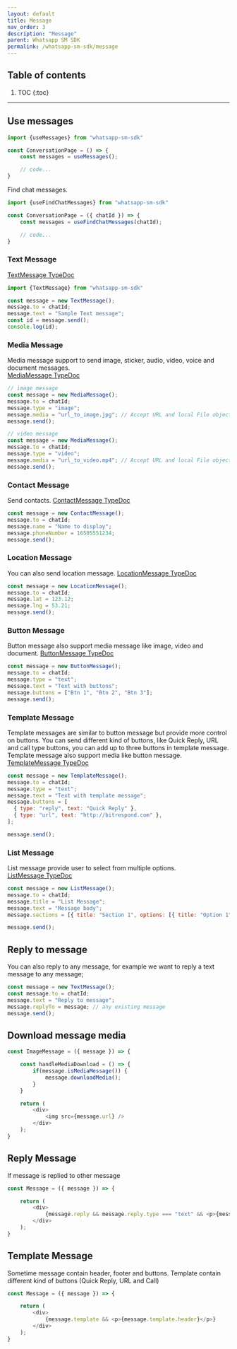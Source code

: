 ```yaml
---
layout: default
title: Message
nav_order: 3
description: "Message"
parent: Whatsapp SM SDK
permalink: /whatsapp-sm-sdk/message
---
```


## Table of contents

1. TOC
{:toc}

---

## Use messages
```js
import {useMessages} from "whatsapp-sm-sdk"

const ConversationPage = () => {
    const messages = useMessages();

    // code...
}
```

Find chat messages.
```js
import {useFindChatMessages} from "whatsapp-sm-sdk"

const ConversationPage = ({ chatId }) => {
    const messages = useFindChatMessages(chatId);

    // code...
}
```


### Text Message
[TextMessage TypeDoc](/typedocs/whatsapp-sdk/classes/messages_text_message.TextMessage.html)

```js
import {TextMessage} from "whatsapp-sm-sdk"

const message = new TextMessage();
message.to = chatId;
message.text = "Sample Text message";
const id = message.send();
console.log(id);
```

### Media Message

Media message support to send image, sticker, audio, video, voice and document messages.  
[MediaMessage TypeDoc](/typedocs/whatsapp-sdk/classes/messages_media_message.MediaMessage.html)

```js
// image message
const message = new MediaMessage();
message.to = chatId;
message.type = "image";
message.media = "url_to_image.jpg"; // Accept URL and local File object
message.send();

// video message
const message = new MediaMessage();
message.to = chatId;
message.type = "video";
message.media = "url_to_video.mp4"; // Accept URL and local File object
message.send();
```

### Contact Message

Send contacts. [ContactMessage TypeDoc](/typedocs/whatsapp-sdk/classes/messages_contact_message.ContactMessage.html)

```js
const message = new ContactMessage();
message.to = chatId;
message.name = "Name to display";
message.phoneNumber = 16505551234;
message.send();
```

### Location Message

You can also send location message. [LocationMessage TypeDoc](/typedocs/whatsapp-sdk/classes/messages_location_message.LocationMessage.html)

```js
const message = new LocationMessage();
message.to = chatId;
message.lat = 123.12;
message.lng = 53.21;
message.send();
```

### Button Message

Button message also support media message like image, video and document.
[ButtonMessage TypeDoc](/typedocs/whatsapp-sdk/classes/messages_button_message.ButtonMessage.html)

```js
const message = new ButtonMessage();
message.to = chatId;
message.type = "text";
message.text = "Text with buttons";
message.buttons = ["Btn 1", "Btn 2", "Btn 3"];
message.send();
```

### Template Message

Template messages are similar to button message but provide more control on buttons.
You can send different kind of buttons, like Quick Reply, URL and call type buttons, you can add up to three buttons in template message.
Template message also support media like button message.  
[TemplateMessage TypeDoc](/typedocs/whatsapp-sdk/classes/messages_template_message.TemplateMessage.html)

```js
const message = new TemplateMessage();
message.to = chatId;
message.type = "text";
message.text = "Text with template message";
message.buttons = [
  { type: "reply", text: "Quick Reply" },
  { type: "url", text: "http://bitrespond.com" },
];

message.send();
```

### List Message

List message provide user to select from multiple options.  
[ListMessage TypeDoc](/typedocs/whatsapp-sdk/classes/messages_list_message.ListMessage.html)

```js
const message = new ListMessage();
message.to = chatId;
message.title = "List Message";
message.text = "Message body";
message.sections = [{ title: "Section 1", options: [{ title: "Option 1", description: "Option 1 description" }] }];

message.send();
```

## Reply to message

You can also reply to any message, for example we want to reply a text message to any message;

```js
const message = new TextMessage();
const message.to = chatId;
message.text = "Reply to message";
message.replyTo = message; // any existing message
message.send();
```

## Download message media

```js
const ImageMessage = ({ message }) => {

    const handleMediaDownload = () => {
        if(message.isMediaMessage()) {
            message.downloadMedia();
        }
    }

    return (
        <div>
            <img src={message.url} />
        </div>
    );
}
```

## Reply Message
If message is replied to other message

```js
const Message = ({ message }) => {

    return (
        <div>
            {message.reply && message.reply.type === "text" && <p>{message.reply.text}</p>}
        </div>
    );
}
```

## Template Message

Sometime message contain header, footer and buttons. Template contain different kind of buttons (Quick Reply, URL and Call)

```js
const Message = ({ message }) => {

    return (
        <div>
            {message.template && <p>{message.template.header}</p>}
        </div>
    );
}
```